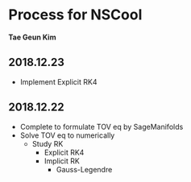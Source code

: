# Process for NSCool

**Tae Geun Kim**

## 2018.12.23

* Implement Explicit RK4


## 2018.12.22

* Complete to formulate TOV eq by SageManifolds
* Solve TOV eq to numerically
    * Study RK
        * Explicit RK4
        * Implicit RK
            * Gauss-Legendre